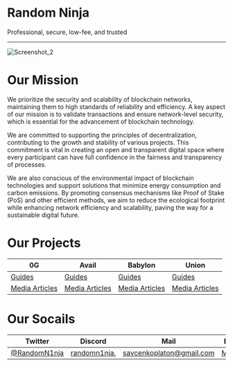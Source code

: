 # Random Ninja

Professional, secure, low-fee, and trusted

---

![Screenshot_2](https://github.com/user-attachments/assets/b1f7bc73-c825-4c1b-b810-6477d3c8bfbe)


# Our Mission

We prioritize the security and scalability of blockchain networks, maintaining them to high standards of reliability and efficiency. A key aspect of our mission is to validate transactions and ensure network-level security, which is essential for the advancement of blockchain technology.

We are committed to supporting the principles of decentralization, contributing to the growth and stability of various projects. This commitment is vital in creating an open and transparent digital space where every participant can have full confidence in the fairness and transparency of processes.

We are also conscious of the environmental impact of blockchain technologies and support solutions that minimize energy consumption and carbon emissions. By promoting consensus mechanisms like Proof of Stake (PoS) and other efficient methods, we aim to reduce the ecological footprint while enhancing network efficiency and scalability, paving the way for a sustainable digital future.

# Our Projects

| 0G | Avail | Babylon | Union |
| --- | --- | --- | --- |
| [Guides](https://github.com/Random-N1nja-Nodes/randomninja0g/blob/main/DANODE.md) | [Guides]() | [Guides]() | [Guides]() |
| [Media Articles](https://mirror.xyz/0x5B5c629E2E5866AF6CBf0162be4D6D52A38E1bE6/tP-V5k65_BTKeAdybmIxOHctjCBzWaDkv0BjCC_lIKY) | [Media Articles]() | [Media Articles]() | [Media Articles]() |

# Our Socails

| Twitter | Discord | Mail| Blog |
| --- | --- | --- | --- |
| [@RandomN1nja](https://x.com/RandomN1nja) | [randomn1nja.](https://discordapp.com/users/1018947958181470239) | savcenkoplaton@gmail.com | [Mirror](https://mirror.xyz/0x5B5c629E2E5866AF6CBf0162be4D6D52A38E1bE6) |

